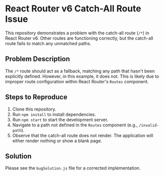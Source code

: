 # React Router v6 Catch-All Route Issue

This repository demonstrates a problem with the catch-all route (`/*`) in React Router v6.  Other routes are functioning correctly, but the catch-all route fails to match any unmatched paths.

## Problem Description

The `/*` route should act as a fallback, matching any path that hasn't been explicitly defined. However, in this example, it does not.  This is likely due to improper route configuration within React Router's `Routes` component.

## Steps to Reproduce

1. Clone this repository.
2. Run `npm install` to install dependencies.
3. Run `npm start` to start the development server.
4. Navigate to a path not defined in the `Routes` component (e.g., `/invalid-path`).
5. Observe that the catch-all route does not render.  The application will either render nothing or show a blank page.

## Solution

Please see the `bugSolution.js` file for a corrected implementation.